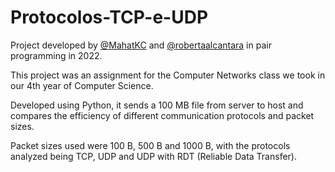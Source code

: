 # Protocolos-TCP-e-UDP

Project developed by  [@MahatKC](https://www.github.com/MahatKC) and [@robertaalcantara](https://github.com/robertaalcantara) in pair programming in 2022.

This project was an assignment for the Computer Networks class we took in our 4th year of Computer Science.

Developed using Python, it sends a 100 MB file from server to host and compares the efficiency of different communication protocols and packet sizes.

Packet sizes used were 100 B, 500 B and 1000 B, with the protocols analyzed being TCP, UDP and UDP with RDT (Reliable Data Transfer).
